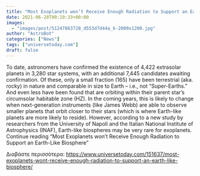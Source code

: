 ```yaml
---
title: "Most Exoplanets won’t Receive Enough Radiation to Support an Earth-Like Biosphere"
date: 2021-06-28T00:19:33+00:00
images:
  - "images/post/51247863728_d553d7d44a_k-2000x1200.jpg"
author: "AstroBot"
categories: ["News"]
tags: ["universetoday.com"]
draft: false
---
```


To date, astronomers have confirmed the existence of 4,422 extrasolar planets in 3,280 star systems, with an additional 7,445 candidates awaiting confirmation. Of these, only a small fraction (165) have been terrestrial (aka. rocky) in nature and comparable in size to Earth – i.e., not “Super-Earths.” And even less have been found that are orbiting within their parent star’s circumsolar habitable zone (HZ).  In the coming years, this is likely to change when next-generation instruments (like James Webb) are able to observe smaller planets that orbit closer to their stars (which is where Earth-like planets are more likely to reside). However, according to a new study by researchers from the University of Napoli and the Italian National Institute of Astrophysics (INAF), Earth-like biospheres may be very rare for exoplanets. Continue reading “Most Exoplanets won’t Receive Enough Radiation to Support an Earth-Like Biosphere” 

Διαβάστε περισσότερα: https://www.universetoday.com/151637/most-exoplanets-wont-receive-enough-radiation-to-support-an-earth-like-biosphere/
